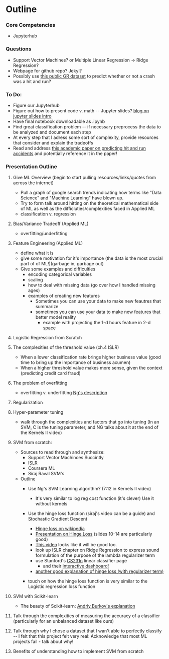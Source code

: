 # Outline

### Core Competencies
* Jupyterhub


### Questions
* Support Vector Machines? or Multiple Linear Regression -> Ridge Regression?
* Webpage for github repo? Jekyl?
* Possibly use [this public GR dataset](http://grdata-grandrapids.opendata.arcgis.com/datasets/cgr-crash-data?selectedAttribute=HITANDRUN) to predict whether or not a crash was a hit and run?

### To Do:
* Figure our Jupyterhub
* Figure out how to present code v. math -- Jupyter slides? [blog on jupyter slides intro](https://medium.com/@mjspeck/presenting-code-using-jupyter-notebook-slides-a8a3c3b59d67)
* Have final notebook downloadable as .ipynb
* Find great classification problem -- if necessary preprocess the data to be analyzed and document each step
* At every step that I adress some sort of complexity, provide resources that consider and explain the tradeoffs
* Read and address [this academic paper on predicting hit and run accidents](http://ptl.sys.virginia.edu/ptl/sites/default/files/sbp2012_wgb.pdf) and potentially reference it in the paper!

### Presentation Outline

1. Give ML Overview (begin to start pulling resources/links/quotes from across the internet)

    * Pull a graph of google search trends indicating how terms like "Data Science" and "Machine Learning" have blown up. 
    * Try to form talk around hitting on the theoretical mathematical side of ML as well as the difficluties/complexities faced in Applied ML
    * classification v. regression
    
2. Bias/Variance Tradeoff (Applied ML)
    * overfitting/underfitting

3. Feature Engineering (Applied ML)

    * define what it is
    * give some motivation for it's importance (the data is the most crucial part of of ML!)(garbage in, garbage out)
    * Give some examples and difficulties
        * encoding categorical variables
        * scaling 
        * how to deal with missing data (go over how I handled missing ages)
        * examples of creating new features
            * Sometimes you can use your data to make new feautres that summarize
            * sometimes you can use your data to make new features that better model reality
                * example with projecting the 1-d hours feature in 2-d space



3. Logistic Regression from Scratch
1. The complexities of the threshold value (ch.4 ISLR)

    * When a lower classification rate brings higher business value (good time to bring up the importance of business acumen)
    * When a higher threshold value makes more sense, given the context (predicting credit card fraud)

4. The problem of overfitting

    * overfitting v. underfitting [Ng's description](https://www.coursera.org/learn/machine-learning/lecture/ACpTQ/the-problem-of-overfitting)
    
5. Regularization

1. Hyper-parameter tuning

    * walk through the complexities and factors that go into tuning (In an SVM, C is the tuning parameter, and NG talks about it at the end of the Kernels II video)
    
1. SVM from scratch:
    * Sources to read through and synthesize:
        * Support Vector Machinces Succintly
        * ISLR
        * Coursera ML
        * Siraj Raval SVM's
    * Outline
        * Use Ng's SVM Learning algorithm? (7:12 in Kernels II video)
            * It's very similar to log reg cost function (it's clever)
            Use it without kernels
        * Use the hinge loss function (siraj's video can be a guide) and Stochastic Gradient Descent
            * [Hinge loss on wikipedia](https://en.wikipedia.org/wiki/Hinge_loss)
            * [Presentation on Hinge Loss](https://davidrosenberg.github.io/ml2015/docs/3a.loss-functions.pdf) (slides 10-14 are particularly good)
            * [This video](https://www.youtube.com/watch?v=y6E7aIp9bO4) looks like it will be good too.
            * look up ISLR chapter on Ridge Regression to express sound formulation of the purpose of the lambda regularizer term
            * use Stanford's [CS231n](http://cs231n.github.io/linear-classify/#webdemo) linear classifier page
                * and their [interactive dashboard!](http://vision.stanford.edu/teaching/cs231n-demos/linear-classify/)
            * [another good explanation of hinge loss (with regularizer term)](https://yeolab.weebly.com/uploads/2/5/5/0/25509700/class06-svm.pdf)
            
        * touch on how the hinge loss function is very similar to the Logistic regression loss function
    
4. SVM with Scikit-learn

    * The beauty of Scikit-learn: [Andriy Burkov's explanation](https://www.linkedin.com/feed/update/urn:li:activity:6414996287057461248)

5. Talk through the complexities of measuring the accuracy of a classifier (particularly for an unbalanced dataset like ours)

5. Talk through why I chose a dataset that I wan't able to perfectly classify -- I felt that this project felt very real: Acknowledge that most ML projects fail - talk about why!

5. Benefits of understanding how to implement SVM from scratch

